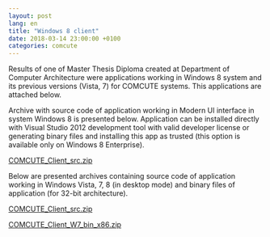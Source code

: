 ```yaml
---
layout: post
lang: en
title: "Windows 8 client"
date: 2018-03-14 23:00:00 +0100
categories: comcute
---
```

<p></p>
Results of one of Master Thesis Diploma created at Department of Computer Architecture were applications working in Windows 8 system and its previous versions (Vista, 7) for COMCUTE systems. This applications are attached below.

Archive with source code of application working in Modern UI interface in system Windows 8 is presented below. Application can be installed directly with Visual Studio 2012 development tool with valid developer license or generating binary files and installing this app as trusted (this option is available only on Windows 8 Enterprise).

[COMCUTE_Client_src.zip][COMCUTE_Client_src]

Below are presented archives containing source code of application working in Windows Vista, 7, 8 (in desktop mode) and binary files of application (for 32-bit architecture).

[COMCUTE_Client_src.zip][COMCUTE_Client_src]

[COMCUTE_Client_W7_bin_x86.zip][COMCUTE_Client_W7_bin_x86]

[COMCUTE_Client_src]: http://comcute.eti.pg.edu.pl/wp-content/uploads/2013/07/COMCUTE_Client_src.zip
[COMCUTE_Client_W7_src]: http://comcute.eti.pg.edu.pl/wp-content/uploads/2013/07/COMCUTE_Client_W7_src.zip
[COMCUTE_Client_W7_bin_x86]: http://comcute.eti.pg.edu.pl/wp-content/uploads/2013/07/COMCUTE_Client_W7_bin_x86.zip
